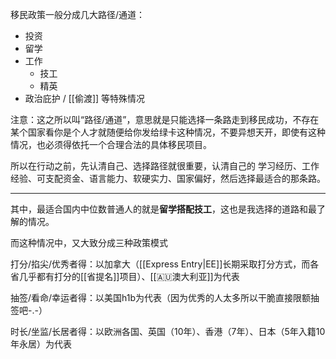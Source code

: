 移民政策一般分成几大路径/通道：

- 投资
- 留学
- 工作
	- 技工
	- 精英
- 政治庇护 / [[偷渡]] 等特殊情况

注意：这之所以叫“路径/通道”，意思就是只能选择一条路走到移民成功，不存在某个国家看你是个人才就随便给你发给绿卡这种情况，不要异想天开，即使有这种情况，也必须得依托一个合理合法的具体移民项目。

所以在行动之前，先认清自己、选择路径就很重要，认清自己的 学习经历、工作经验、可支配资金、语言能力、软硬实力、国家偏好，然后选择最适合的那条路。

---

其中，最适合国内中位数普通人的就是**留学搭配技工**，这也是我选择的道路和最了解的情况。

而这种情况中，又大致分成三种政策模式

<!--- Q1：为什么技工还要搭配留学？我不能直接去打工移民吗？-->
<!--A：据我所知，新加坡、日本等国家，直接找工移民是可能的，而且是很可行的。但是在西方国家基本不可能，除非你本人掌握特别硬的技术/科技，能够胜任在劳动力市场上长期供不应求的职业，直接跨洋投简历就有雇主愿意雇你+提供担保。-->

<!--这是背后的基本逻辑，落实到具体表现上，西方国家一般不可能直接给中国人发开放工签-->

<!--对中国人来说，留学可以分成两种——镀金留学和跑路留学，思路完全不一样。-->

打分/掐尖/优秀者得：以加拿大（[[Express Entry|EE]]长期采取打分方式，而各省几乎都有打分的[[省提名]]项目）、[[🇦🇺澳大利亚]]为代表

抽签/看命/幸运者得：以美国h1b为代表（因为优秀的人太多所以干脆直接限额抽签吧-.-）

时长/坐监/长居者得：以欧洲各国、英国（10年）、香港（7年）、日本（5年入籍10年永居）为代表